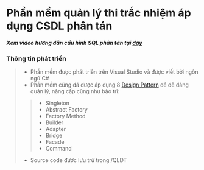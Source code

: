 # Phần mềm quản lý thi trắc nhiệm áp dụng CSDL phân tán

***Xem video hướng dẫn cấu hình SQL phân tán tại [đây](https://www.youtube.com/watch?v=1JwWyjDwgco&list=PLq4SGFcsZtNN0PImzevAbZRBKZeLYsUvF)***

### Thông tin phát triển
>- Phần mềm được phát triển trên Visual Studio và được viết bởi ngôn ngữ C#
>- Phần mềm cũng đã được áp dụng 8 [Design Pattern](https://gpcoder.com/4164-gioi-thieu-design-patterns/) để dễ dàng quản lý, nâng cấp cũng như bảo trì:
>>- Singleton
>>- Abstract Factory
>>- Factory Method
>>- Builder
>>- Adapter
>>- Bridge
>>- Facade
>>- Command
>- Source code được lưu trữ trong /QLDT
